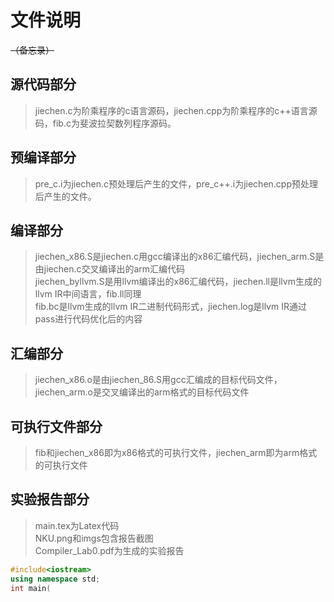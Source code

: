 # 文件说明
~~（备忘录）~~
## 源代码部分
>jiechen.c为阶乘程序的c语言源码，jiechen.cpp为阶乘程序的c++语言源码，fib.c为斐波拉契数列程序源码。

## 预编译部分
>pre_c.i为jiechen.c预处理后产生的文件，pre_c++.i为jiechen.cpp预处理后产生的文件。

## 编译部分
>jiechen_x86.S是jiechen.c用gcc编译出的x86汇编代码，jiechen_arm.S是由jiechen.c交叉编译出的arm汇编代码\
jiechen_byllvm.S是用llvm编译出的x86汇编代码，jiechen.ll是llvm生成的llvm IR中间语言，fib.ll同理\
fib.bc是llvm生成的llvm IR二进制代码形式，jiechen.log是llvm IR通过pass进行代码优化后的内容

## 汇编部分
>jiechen_x86.o是由jiechen_86.S用gcc汇编成的目标代码文件，jiechen_arm.o是交叉编译出的arm格式的目标代码文件

## 可执行文件部分
>fib和jiechen_x86即为x86格式的可执行文件，jiechen_arm即为arm格式的可执行文件

## 实验报告部分
>main.tex为Latex代码\
>NKU.png和imgs包含报告截图\
>Compiler_Lab0.pdf为生成的实验报告

```cpp
#include<iostream>
using namespace std;
int main(
```
